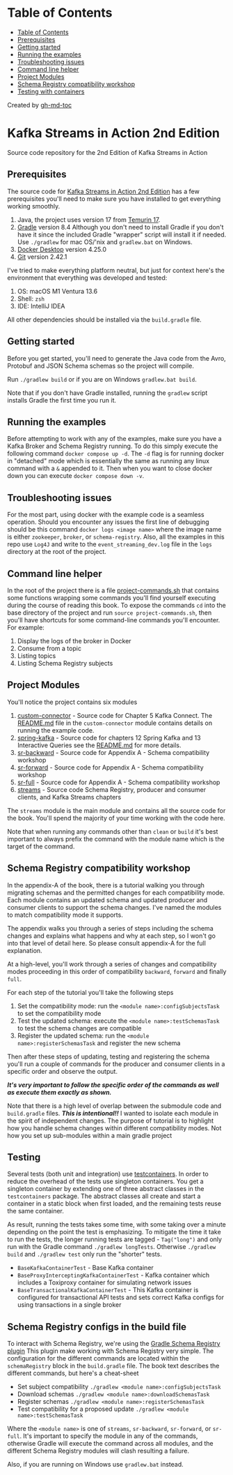 Table of Contents
=================

* [Table of Contents](#table-of-contents)
* [Prerequisites](#prerequisites)
* [Getting started](#getting-started)
* [Running the examples](#running-the-examples)
* [Troubleshooting issues](#troubleshooting-issues)
* [Command line helper](#command-line-helper)
* [Project Modules](#project-modules)
* [Schema Registry compatibility workshop](#schema-registry-compatibility-workshop)
* [Testing with containers](#testing-with-containers) 

    

Created by [gh-md-toc](https://github.com/ekalinin/github-markdown-toc)

# Kafka Streams in Action 2nd Edition
Source code repository for the 2nd Edition of Kafka Streams in Action

## Prerequisites

The source code for [Kafka Streams in Action 2nd Edition](https://www.manning.com/books/kafka-streams-in-action-second-edition) has a few 
prerequisites you'll need to make sure you have installed to get everything working smoothly.

1. Java, the project uses version 17 from [Temurin 17](https://projects.eclipse.org/projects/adoptium.temurin/).
2. [Gradle](https://gradle.org/) version 8.4  Although you don't need to install Gradle if you don't have it since 
   the included Gradle "wrapper" script will install it if needed.  Use `./gradlew` for mac OS/'nix and `gradlew.bat` on Windows.
3. [Docker Desktop](https://www.docker.com/products/docker-desktop) version 4.25.0
4. [Git](https://git-scm.com/) version 2.42.1

I've tried to make everything platform neutral, but just for context here's the environment
that everything was developed and tested:
1. OS: macOS M1 Ventura 13.6
2. Shell: `zsh`
3. IDE: IntelliJ IDEA 


All other dependencies should be installed via the `build.gradle` file.

## Getting started
 
Before you get started, you'll need to generate the Java code from 
the Avro, Protobuf and JSON Schema schemas so the project will compile.

Run `./gradlew build`  or if you are on Windows `gradlew.bat build`. 

Note that if you don't have Gradle installed, running the `gradlew` script installs Gradle the first
time you run it.

## Running the examples

Before attempting to work with any of the examples, make sure you have a Kafka Broker and Schema Registry running.  To do this
simply execute the following command `docker compose up -d`.  The `-d` flag is for running docker in "detached" mode
which is essentially the same as running any linux command with a `&` appended to it. Then when you want to close docker down you can execute `docker compose down -v`.

## Troubleshooting issues

For the most part, using docker with the example code is a seamless operation.  Should you encounter any issues the first
line of debugging should be this command `docker logs <image name>` where the image name is either `zookeeper`, `broker`, 
or `schema-registry`.  Also, all the examples in this repo use `Log4J` and write to the 
`event_streaming_dev.log` file in the `logs` directory at the root of the project.

## Command line helper
In the root of the project there is a file [project-commands.sh](project-commands.sh) that contains some functions
wrapping some commands you'll find yourself executing during the course of reading this book.
To expose the commands `cd` into the base directory of the project and run `source project-commands.sh`, then
you'll have shortcuts for some command-line commands you'll encounter. For example:

1. Display the logs of the broker in Docker
2. Consume from a topic
3. Listing topics
4. Listing Schema Registry subjects

## Project Modules

You'll notice the project contains six modules

1. [custom-connector](custom-connector) - Source code for Chapter 5 Kafka Connect.  The [README.md](custom-connector/README.md) file in the `custom-connector` module contains details on running the example code.
2. [spring-kafka](spring-kafka) - Source code for chapters 12 Spring Kafka and 13 Interactive Queries see the [README.md](spring-kafka/README.md) for more details.
3. [sr-backward](sr-backward) - Source code for Appendix A - Schema compatibility workshop
4. [sr-forward](sr-forward) - Source code for Appendix A - Schema compatibility workshop
5. [sr-full](sr-full)  - Source code for Appendix A - Schema compatibility workshop
6. [streams](streams) - Source code Schema Registry, producer and consumer clients, and Kafka Streams chapters

The `streams` module is the main module and contains all the source code for the book.  You'll spend the majority of
your time working with the code here.  

Note that when running any commands other than `clean` or `build` it's best important
to always prefix the command with the module name which is the target of the command.

## Schema Registry compatibility workshop

In the appendix-A of the book, there is a tutorial walking you through migrating schemas and the permitted changes for each
compatibility mode.  Each module contains an updated schema and updated producer and consumer clients to
support the schema changes.  I've named the modules to match compatibility mode it supports.

The appendix walks you through a series of steps including the schema changes and explains what happens and why at each step,
so I won't go into that level of detail here. So please consult appendix-A for the full explanation.

At a high-level, you'll work through a series of changes and compatibility modes proceeding in this order of compatibility
`backward`, `forward` and finally `full`.

For each step of the tutorial you'll take the following steps

1. Set the compatibility mode: run the `<module name>:configSubjectsTask` to set the compatibility mode
2. Test the updated schema: execute the `<module name>:testSchemasTask` to test the schema changes are compatible
3. Register the updated schema: run the `<module name>:registerSchemasTask` and register the new schema

Then after these steps of updating, testing and registering the schema you'll run a couple of commands for
the producer and consumer clients in a specific order and observe the output.

**_It's very important to follow the specific order of the commands
as well as execute them exactly as shown._**

Note that there is a high level of overlap between the submodule code and `build.gradle` files.  **_This is intentional!!_**
I wanted to isolate each module in the spirit of independent changes.  The purpose of tutorial is to highlight
how you handle schema changes within different compatibility modes. Not how you set up sub-modules within a main gradle
project

## Testing

Several tests (both unit and integration) use [testcontainers](https://www.testcontainers.org/).  In order to 
reduce the overhead of the tests use singleton containers.  You get a singleton container by extending one of three
abstract classes in the `testcontainers` package. The abstract classes all create and start a container in a static block when first
loaded, and the remaining tests reuse the same container.

As result, running the tests takes some time, with some taking over a minute depending on the point the test is emphasizing.
To mitigate the time it take to run the tests, the longer running tests are tagged -  `Tag("long")`  and only run with the
Gradle command `./gradlew longTests`.  Otherwise `./gradlew build` and `./gradlew test` only run the "shorter" tests.

* `BaseKafkaContainerTest` -  Base Kafka container
* `BaseProxyInterceptingKafkaContainerTest` - Kafka container which includes a Toxiproxy container for simulating network issues
* `BaseTransactionalKafkaContainerTest` - This Kafka container is configured for transactional API tests and sets correct Kafka configs for using transactions in a single broker

## Schema Registry configs in the build file

To interact with Schema Registry, we're using the [Gradle Schema Registry plugin]()
This plugin make working with Schema Registry very simple. The configuration for the different
commands are located within the `schemaRegistry` block in the `build.gradle` file. The book text
describes the different commands, but here's a cheat-sheet

*  Set subject compatibility `./gradlew <module name>:configSubjectsTask`
*  Download schemas `./gradlew <module name>:downloadSchemasTask`
*  Register schemas `./gradlew <module name>:registerSchemasTask`
*  Test compatibility for a proposed update `./gradlew <module name>:testSchemasTask`

Where the `<module name>` is one of `streams`, `sr-backward`, `sr-forward`, or `sr-full`.  It's important
to specify the module in any of the commands, otherwise Gradle will execute the command across all
modules, and the different Schema Registry modules will clash resulting a failure.

Also, if you are running on Windows use `gradlew.bat` instead.








      








